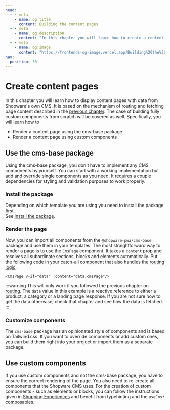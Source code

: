 ```yaml
---
head:
  - - meta
    - name: og:title
      content: Building the content pages
  - - meta
    - name: og:description
      content: "In this chapter you will learn how to create a content page and use CMS elements."
  - - meta
    - name: og:image
      content: "https://frontends-og-image.vercel.app/Building%20the%20**Content%20Pages**.png?fontSize=120px"
nav:
  position: 30
---
```


# Create content pages

In this chapter you will learn how to display content pages with data from Shopware's own CMS. It is based on the mechanism of routing and fetching page content described in the [previous chapter](../routing.md). The case of building fully custom components from scratch will be covered as well. Specifically, you will learn how to

- Render a content page using the cms-base package
- Render a content page using custom components

## Use the cms-base package

Using the cms-base package, you don't have to implement any CMS components by yourself. You can start with a working implementation but add and override single components as you need. It requires a couple dependencies for styling and validation purposes to work properly.

### Install the package

Depending on which template you are using you need to install the package first.  
See [install the package](../../framework/shopping-experiences.html#install-the-package).

### Render the page

Now, you can import all components from the `@shopware-pwa/cms-base` package and use them in your templates. The most straightforward way to render a page is to use the `CmsPage` component. It takes a `content` prop and resolves all subordinate sections, blocks and elements automatically. Put the following code in your catch-all component that also handles the [routing logic](../routing.md#resolve-a-route-to-a-page).

```vue-html
<CmsPage v-if="data" :content="data.cmsPage"/>
```

:::warning This will only work
if you followed the previous chapter on [routing](../routing.md). The `data` value in this example is a reactive reference to either a product, a category or a landing page response. If you are not sure how to get the data otherwise, check that chapter and see how the data is fetched.
:::

### Customize components

The `cms-base` package has an opinionated style of components and is based on Tailwind.css. If you want to override components or add custom ones, you can build them right into your project or import them as a separate package.

<PageRef page="customize-components" title="Customize Components" sub="Customize CMS components (Shopping Experiences)" />

## Use custom components

If you use custom components and not the cms-base package, you have to ensure the correct rendering of the page. You also need to re-create all components that the Shopware CMS uses. For the creation of custom components - such as elements or blocks, you can follow the instructions given in [Shopping Experiences](../../framework/shopping-experiences.md) and benefit from typehinting and the `useCms*` composables.
